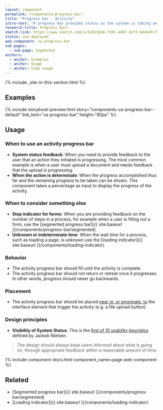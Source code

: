 ```yaml
---
layout: component
permalink: /components/progress-bar/
title: "Progress bar - Activity"
intro-text: "A progress bar provides status as the system is taking an action on behalf of the user."
research-title: Progress bars
sketch-link: https://www.sketch.com/s/610156b6-f281-4497-81f3-64454fc72156/p/7FD5C3CE-96CF-47F1-8AB6-D7E2C51060F1
status: use-deployed
web-component: va-progress-bar
sub-pages:
  - sub-page: Segmented
anchors:
  - anchor: Examples
  - anchor: Usage
  - anchor: Code usage
---
```


{% include _site-in-this-section.html %}

## Examples

{% include storybook-preview.html story="components-va-progress-bar--default" link_text="va-progress-bar" height="80px" %}

## Usage

### When to use an activity progress bar

* **System status feedback**: When you need to provide feedback to the user that an action they initiated is progressing. The most common example is when a user must upload a document and needs feedback that the upload is progressing.
* **When the action is determinate**:  When the progress accomplished thus far and the remaining progress to be taken can be shown. This component takes a percentage as input to display the progress of the activity.

### When to consider something else

* **Step indicator for forms**: When you are providing feedback on the number of steps in a process, for example when a user is filling out a form, use the [segmented progress bar]({{ site.baseurl }}/components/progress-bar/segmented). 
* **Unknown or indeterminate time**: When the wait time for a process, such as loading a page, is unknown use the [loading indicator]({{ site.baseurl }}/components/loading-indicator). 

### Behavior

* The activity progress bar should fill until the activity is complete.
* The activity progress bar should not return or retreat once it progresses. In other words, progress should never go backwards.

### Placement

* The activity progress bar should be placed [near or, or proximate, to](https://lawsofux.com/law-of-proximity/) the interface element that trigger the activity (e.g. a file upload button) 

### Design principles

* **Visibility of System Status**: This is the [first of 10 usability heuristics](https://www.nngroup.com/articles/visibility-system-status/) defined by Jackob Nielsen. 

> The design should always keep users informed about what is going on, through appropriate feedback within a reasonable amount of time.

{% include component-docs.html component_name=page.web-component %}

## Related

* [Segmented progress bar]({{ site.baseurl }}/components/progress-bar/segmented)
* [Loading indicator]({{ site.baseurl }}/components/loading-indicator)